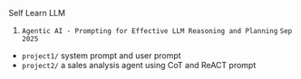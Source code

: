 Self Learn LLM

1. `Agentic AI - Prompting for Effective LLM Reasoning and Planning`     `Sep 2025`
  - `project1/`   system prompt and user prompt 
  - `project2/`   a sales analysis agent using CoT and ReACT prompt 

